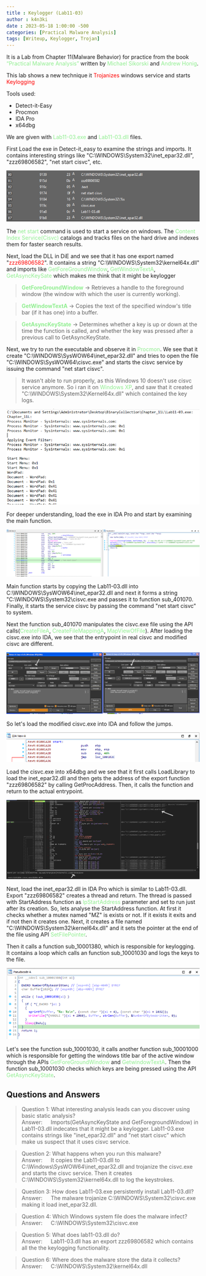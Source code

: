 ```yaml
---
title : Keylogger (Lab11-03)
author : k4n3ki
date : 2023-05-18 1:00:00 -500
categories: [Practical Malware Analysis]
tags: [Writeup, Keylogger, Trojan]
---
```


It is a Lab from Chapter 11(Malware Behavior) for practice from the book <span style="color:lightgreen">“Practical Malware Analysis”</span> written by <span style="color:lightgreen">Michael Sikorski</span> and <span style="color:lightgreen">Andrew Honig</span>.

This lab shows a new technique it <span style="color:red">Trojanizes</span> windows service and starts <span style="color:red">Keylogging</span>

Tools used:
- Detect-it-Easy
- Procmon
- IDA Pro
- x64dbg

We are given with <span style="color:lightgreen">Lab11-03.exe</span> and <span style="color:lightgreen">Lab11-03.dll</span> files.

First Load the exe in Detect-it_easy to examine the strings and imports. It contains interesting strings like "C:\WINDOWS\System32\inet_epar32.dll", "zzz69806582", "net start cisvc", etc.

<img src="/assets/img/lab11-03/exe_Strings.png">
<!-- ![img](/exe_Strings.png) -->

The <span style="color:lightgreen">net start</span> command is used to start a service on windows. The <span style="color:lightgreen">Content Index Service(Cisvc)</span> catalogs and tracks files on the hard drive and indexes them for faster search results. 

Next, load the DLL in DiE and we see that it has one export named "<span style="color:red">zzz69806582</span>". It contains a string "C:\WINDOWS\System32\kernel64x.dll" and imports like <span style="color:lightgreen">GetForeGroundWindow</span>, <span style="color:lightgreen">GetWindowTextA</span>, <span style="color:lightgreen">GetAsyncKeySate</span> which makes me think that it might be keylogger

> **<span style="color:lightgreen">GetForeGroundWindow</span>** -> Retrieves a handle to the foreground window (the window with which the user is currently working).

> **<span style="color:lightgreen">GetWindowTextA</span>** -> Copies the text of the specified window's title bar (if it has one) into a buffer.

> **<span style="color:lightgreen">GetAsyncKeyState</span>** -> Determines whether a key is up or down at the time the function is called, and whether the key was pressed after a previous call to GetAsyncKeyState.

Next, we try to run the executable and observe it in <span style="color:lightgreen">Procmon</span>. We see that it create "C:\WINDOWS\SysWOW64\inet_epar32.dll" and tries to open the file "C:\WINDOWS\SysWOW64\cisvc.exe" and starts the cisvc service by issuing the command "net start cisvc".

>It wasn't able to run properly, as this Windows 10 doesn't use cisvc service anymore. So i ran it on <span style="color:lightgreen">Windows XP</span>, and saw that it created "C:\WINDOWS\System32\Kernel64x.dll" which contained the key logs.

<img src="/assets/img/lab11-03/key_logs.png">
<!-- ![img](/key_logs.png) -->

For deeper understanding, load the exe in IDA Pro and start by examining the main function.

<img src="/assets/img/lab11-03/main_func.png">
<!-- ![img](/main_func.png) -->

Main function starts by copying the Lab11-03.dll into C:\WINDOWS\SysWOW64\inet_epar32.dll and next it forms a string "C:\\WINDOWS\\System32\\cisvc.exe and passes it to function sub_401070. Finally, it starts the service cisvc by passing the command "net start cisvc" to system.

Next the function sub_401070 manipulates the cisvc.exe file using the API calls(<span style="color:lightgreen">CreateFileA</span>, <span style="color:lightgreen">CreateFileMappingA</span>, <span style="color:lightgreen">MapViewOfFile</span>). After loading the cisvc.exe into IDA, we see that the entrypoint in real cisvc and modified cisvc are different. 

<img src="/assets/img/lab11-03/cisvc_comp.png">
<!-- ![img](/cisvc_comp.png) -->

So let's load the modified cisvc.exe into IDA and follow the jumps.

<img src="/assets/img/lab11-03/entry_redirection.png">
<!-- ![img](/entry_redirection.png) -->

Load the cisvc.exe into x64dbg and we see that it first calls LoadLibrary to load the inet_epar32.dll and then gets the address of the export function "zzz69806582" by calling GetProcAddress. Then, it calls the function and return to the actual entrypoint.

<img src="/assets/img/lab11-03/loadlib.png">
<!-- ![img](/loadlib.png) -->


Next, load the inet_epar32.dll in IDA Pro which is similar to Lab11-03.dll. Export "zzz69806582" creates a thread and return. The thread is passed with StartAddress function as <span style="color:lightgreen">lpStartAddress</span> parameter and set to run just after its creation. So, lets analyse the StartAddress function. At first it checks whether a mutex named "MZ" is exists or not. If it exists it exits and if not then it creates one. Next, it creates a file named "C:\WINDOWS\System32\kernel64x.dll" and it sets the pointer at the end of the file using API <span style="color:lightgreen">SetFilePointer</span>. 

Then it calls a function sub_10001380, which is responsible for keylogging. It contains a loop which calls an function sub_10001030 and logs the keys to the file.

<img src="/assets/img/lab11-03/sub_10001380.png">
<!-- ![img](/sub_10001380.png) -->

Let's see the function sub_10001030, it calls another function sub_10001000 which is responsible for getting the windows title bar of the active window through the APIs <span style="color:lightgreen">GetForeGroundWindow</span> and <span style="color:lightgreen">GetwindowTextA</span>. Then the function sub_10001030 checks which keys are being pressed using the API <span style="color:lightgreen">GetAsyncKeyState</span>.

## Questions and Answers

> Question 1: What interesting analysis leads can you discover using basic static analysis?
<br/> Answer: &emsp; Imports(GetAsyncKeyState and GetForegroundWindow) in Lab11-03.dll indecates that it might be a keylogger. Lab11-03.exe contains strings like "inet_epar32.dll" and "net start cisvc" which make us suspect that it uses cisvc service.

> Question 2: What happens when you run this malware?
<br/> Answer: &emsp; It copies the Lab11-03.dll to C:\Windows\SysWOW64\inet_epar32.dll and trojanize the cisvc.exe and starts the cisvc service. Then it creates C:\WINDOWS\System32\kernel64x.dll to log the keystrokes.

> Question 3: How does Lab11-03.exe persistently install Lab11-03.dll?
<br/>Answer: &emsp; The malware trojanize C:\WINDOWS\System32\cisvc.exe making it load inet_epar32.dll.

> Question 4: Which Windows system file does the malware infect?
<br/>Answer: &emsp; C:\WINDOWS\System32\cisvc.exe

> Question 5: What does lab11-03.dll do?
<br/>Answer: &emsp; Lab11-03.dll has an export zzz69806582 which contains all the the keylogging functionality. 

> Question 6: Where does the malware store the data it collects?
<br/>Answer: &emsp; C:\WINDOWS\System32\kernel64x.dll
